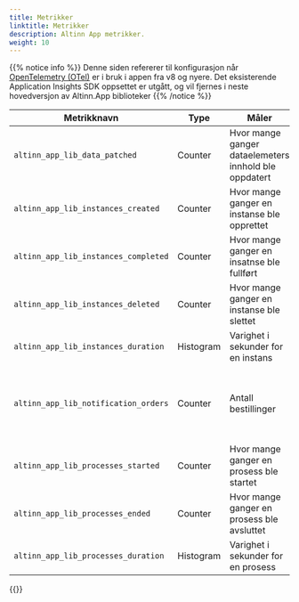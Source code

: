 ```yaml
---
title: Metrikker
linktitle: Metrikker
description: Altinn App metrikker.
weight: 10
---
```


{{% notice info %}}
Denne siden refererer til konfigurasjon når [OpenTelemetry (OTel)](https://opentelemetry.io/) er i bruk i appen fra v8 og nyere.
Det eksisterende Application Insights SDK oppsettet er utgått, og vil fjernes i neste hovedversjon av Altinn.App biblioteker
{{% /notice %}}

| Metrikknavn                          | Type      | Måler                                                 | Labels                                                 |
| ------------------------------------ | --------- | ----------------------------------------------------- | ------------------------------------------------------ |
| `altinn_app_lib_data_patched`        | Counter   | Hvor mange ganger dataelemeters innhold ble oppdatert | `result` = `success`, `error`                          |
| `altinn_app_lib_instances_created`   | Counter   | Hvor mange ganger en instanse ble opprettet           |                                                        |
| `altinn_app_lib_instances_completed` | Counter   | Hvor mange ganger en insatnse ble fullført            |                                                        |
| `altinn_app_lib_instances_deleted`   | Counter   | Hvor mange ganger en instanse ble slettet             |                                                        |
| `altinn_app_lib_instances_duration`  | Histogram | Varighet i sekunder for en instans                    |                                                        |
| `altinn_app_lib_notification_orders` | Counter   | Antall bestillinger                                   | `type` = `sms`, `email`; `result` = `success`, `error` |
| `altinn_app_lib_processes_started`   | Counter   | Hvor mange ganger en prosess ble startet              |                                                        |
| `altinn_app_lib_processes_ended`     | Counter   | Hvor mange ganger en prosess ble avsluttet            |                                                        |
| `altinn_app_lib_processes_duration`  | Histogram | Varighet i sekunder for en prosess                    |                                                        |

{{<children />}}
